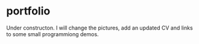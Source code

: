 # portfolio
Under constructon. I will change the pictures, add an updated CV and links to some small programmiong demos.  

